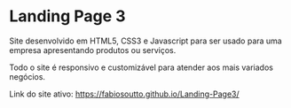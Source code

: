 # Landing Page 3

Site desenvolvido em HTML5, CSS3 e Javascript para ser usado para uma empresa apresentando produtos ou serviços.

Todo o site é responsivo e customizável para atender aos mais variados negócios.

Link do site ativo: https://fabiosoutto.github.io/Landing-Page3/
